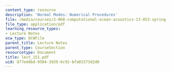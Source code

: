 ```yaml
---
content_type: resource
description: 'Normal Modes: Numerical Procedures'
file: /media/courses/2-068-computational-ocean-acoustics-13-853-spring-2003/877ed4bd950439396c92bfa01573d2d0_lect_151.pdf
file_type: application/pdf
learning_resource_types:
- Lecture Notes
ocw_type: OCWFile
parent_title: Lecture Notes
parent_type: CourseSection
resourcetype: Document
title: lect_151.pdf
uid: 877ed4bd-9504-3939-6c92-bfa01573d2d0
---
```

